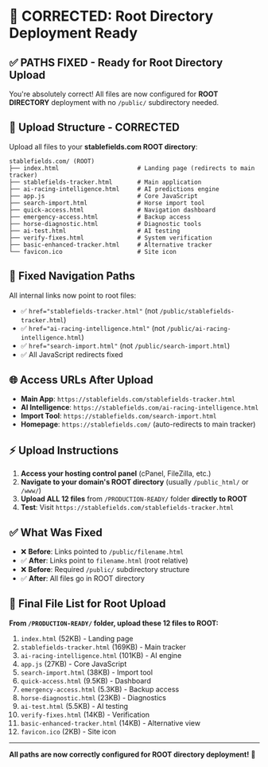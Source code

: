# 🎯 CORRECTED: Root Directory Deployment Ready

## ✅ **PATHS FIXED - Ready for Root Directory Upload**

You're absolutely correct! All files are now configured for **ROOT DIRECTORY** deployment with no `/public/` subdirectory needed.

## 📂 **Upload Structure - CORRECTED**

Upload all files to your **stablefields.com ROOT directory**:

```
stablefields.com/ (ROOT)
├── index.html                      # Landing page (redirects to main tracker)
├── stablefields-tracker.html       # Main application
├── ai-racing-intelligence.html     # AI predictions engine  
├── app.js                          # Core JavaScript
├── search-import.html              # Horse import tool
├── quick-access.html               # Navigation dashboard
├── emergency-access.html           # Backup access
├── horse-diagnostic.html           # Diagnostic tools
├── ai-test.html                    # AI testing
├── verify-fixes.html               # System verification
├── basic-enhanced-tracker.html     # Alternative tracker
└── favicon.ico                     # Site icon
```

## 🔗 **Fixed Navigation Paths**

All internal links now point to root files:
- ✅ `href="stablefields-tracker.html"` (not `/public/stablefields-tracker.html`)
- ✅ `href="ai-racing-intelligence.html"` (not `/public/ai-racing-intelligence.html`) 
- ✅ `href="search-import.html"` (not `/public/search-import.html`)
- ✅ All JavaScript redirects fixed

## 🌐 **Access URLs After Upload**

- **Main App**: `https://stablefields.com/stablefields-tracker.html`
- **AI Intelligence**: `https://stablefields.com/ai-racing-intelligence.html`
- **Import Tool**: `https://stablefields.com/search-import.html`
- **Homepage**: `https://stablefields.com/` (auto-redirects to main tracker)

## ⚡ **Upload Instructions**

1. **Access your hosting control panel** (cPanel, FileZilla, etc.)
2. **Navigate to your domain's ROOT directory** (usually `/public_html/` or `/www/`)
3. **Upload ALL 12 files** from `/PRODUCTION-READY/` folder **directly to ROOT**
4. **Test**: Visit `https://stablefields.com/stablefields-tracker.html`

## ✅ **What Was Fixed**

- ❌ **Before**: Links pointed to `/public/filename.html`
- ✅ **After**: Links point to `filename.html` (root relative)
- ❌ **Before**: Required `/public/` subdirectory structure  
- ✅ **After**: All files go in ROOT directory

## 🎯 **Final File List for Root Upload**

**From `/PRODUCTION-READY/` folder, upload these 12 files to ROOT:**

1. `index.html` (52KB) - Landing page
2. `stablefields-tracker.html` (169KB) - Main tracker  
3. `ai-racing-intelligence.html` (101KB) - AI engine
4. `app.js` (27KB) - Core JavaScript
5. `search-import.html` (38KB) - Import tool
6. `quick-access.html` (9.5KB) - Dashboard
7. `emergency-access.html` (5.3KB) - Backup access
8. `horse-diagnostic.html` (23KB) - Diagnostics
9. `ai-test.html` (5.5KB) - AI testing
10. `verify-fixes.html` (14KB) - Verification
11. `basic-enhanced-tracker.html` (14KB) - Alternative view
12. `favicon.ico` (2KB) - Site icon

---

**All paths are now correctly configured for ROOT directory deployment!** 🚀
